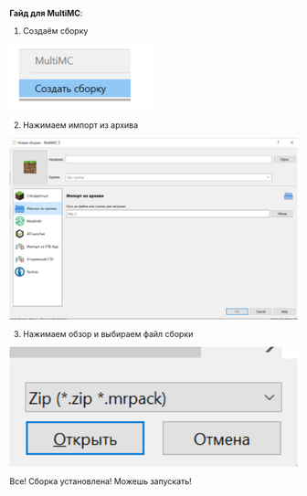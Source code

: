 **Гайд для MultiMC**:


1. Создаём сборку


<img width="250" alt="image" src="files\image1.png">


2. Нажимаем импорт из архива


<img width="525" alt="image" src="files\image2.png">


3. Нажимаем обзор и выбираем файл сборки


<img width="525" alt="image" src="files\image3.png">


Все! Сборка установлена! Можешь запускать!